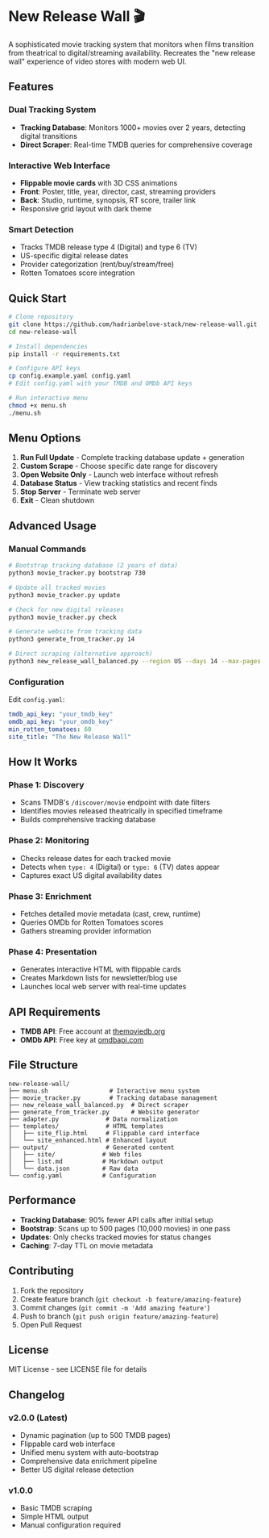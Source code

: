 # New Release Wall 🎬

A sophisticated movie tracking system that monitors when films transition from theatrical to digital/streaming availability. Recreates the "new release wall" experience of video stores with modern web UI.

## Features

### Dual Tracking System
- **Tracking Database**: Monitors 1000+ movies over 2 years, detecting digital transitions
- **Direct Scraper**: Real-time TMDB queries for comprehensive coverage

### Interactive Web Interface
- **Flippable movie cards** with 3D CSS animations
- **Front**: Poster, title, year, director, cast, streaming providers
- **Back**: Studio, runtime, synopsis, RT score, trailer link
- Responsive grid layout with dark theme

### Smart Detection
- Tracks TMDB release type 4 (Digital) and type 6 (TV)
- US-specific digital release dates
- Provider categorization (rent/buy/stream/free)
- Rotten Tomatoes score integration

## Quick Start

```bash
# Clone repository
git clone https://github.com/hadrianbelove-stack/new-release-wall.git
cd new-release-wall

# Install dependencies
pip install -r requirements.txt

# Configure API keys
cp config.example.yaml config.yaml
# Edit config.yaml with your TMDB and OMDb API keys

# Run interactive menu
chmod +x menu.sh
./menu.sh
```

## Menu Options

1. **Run Full Update** - Complete tracking database update + generation
2. **Custom Scrape** - Choose specific date range for discovery
3. **Open Website Only** - Launch web interface without refresh
4. **Database Status** - View tracking statistics and recent finds
5. **Stop Server** - Terminate web server
6. **Exit** - Clean shutdown

## Advanced Usage

### Manual Commands

```bash
# Bootstrap tracking database (2 years of data)
python3 movie_tracker.py bootstrap 730

# Update all tracked movies
python3 movie_tracker.py update

# Check for new digital releases
python3 movie_tracker.py check

# Generate website from tracking data
python3 generate_from_tracker.py 14

# Direct scraping (alternative approach)
python3 new_release_wall_balanced.py --region US --days 14 --max-pages 0
```

### Configuration

Edit `config.yaml`:

```yaml
tmdb_api_key: "your_tmdb_key"
omdb_api_key: "your_omdb_key"
min_rotten_tomatoes: 60
site_title: "The New Release Wall"
```

## How It Works

### Phase 1: Discovery
- Scans TMDB's `/discover/movie` endpoint with date filters
- Identifies movies released theatrically in specified timeframe
- Builds comprehensive tracking database

### Phase 2: Monitoring
- Checks release dates for each tracked movie
- Detects when `type: 4` (Digital) or `type: 6` (TV) dates appear
- Captures exact US digital availability dates

### Phase 3: Enrichment
- Fetches detailed movie metadata (cast, crew, runtime)
- Queries OMDb for Rotten Tomatoes scores
- Gathers streaming provider information

### Phase 4: Presentation
- Generates interactive HTML with flippable cards
- Creates Markdown lists for newsletter/blog use
- Launches local web server with real-time updates

## API Requirements

- **TMDB API**: Free account at [themoviedb.org](https://www.themoviedb.org/settings/api)
- **OMDb API**: Free key at [omdbapi.com](http://www.omdbapi.com/apikey.aspx)

## File Structure

```
new-release-wall/
├── menu.sh                 # Interactive menu system
├── movie_tracker.py        # Tracking database management
├── new_release_wall_balanced.py  # Direct scraper
├── generate_from_tracker.py      # Website generator
├── adapter.py             # Data normalization
├── templates/             # HTML templates
│   ├── site_flip.html     # Flippable card interface
│   └── site_enhanced.html # Enhanced layout
├── output/                # Generated content
│   ├── site/             # Web files
│   ├── list.md           # Markdown output
│   └── data.json         # Raw data
└── config.yaml           # Configuration
```

## Performance

- **Tracking Database**: 90% fewer API calls after initial setup
- **Bootstrap**: Scans up to 500 pages (10,000 movies) in one pass
- **Updates**: Only checks tracked movies for status changes
- **Caching**: 7-day TTL on movie metadata

## Contributing

1. Fork the repository
2. Create feature branch (`git checkout -b feature/amazing-feature`)
3. Commit changes (`git commit -m 'Add amazing feature'`)
4. Push to branch (`git push origin feature/amazing-feature`)
5. Open Pull Request

## License

MIT License - see LICENSE file for details

## Changelog

### v2.0.0 (Latest)
- Dynamic pagination (up to 500 TMDB pages)
- Flippable card web interface
- Unified menu system with auto-bootstrap
- Comprehensive data enrichment pipeline
- Better US digital release detection

### v1.0.0
- Basic TMDB scraping
- Simple HTML output
- Manual configuration required
